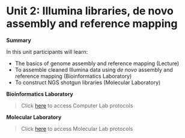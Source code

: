 # Unit 2: Illumina libraries, de novo assembly and reference mapping
**Summary**

In this unit participants will learn:

* The basics of genome assembly and reference mapping (Lecture)
* To assemble cleaned Illumina data using *de novo* assembly and reference mapping (Bioinformatics Laboratory) 
* To construct NGS shotgun libraries (Molecular Laboratory)

**Bioinformatics Laboratory** 
>Click [here](https://github.com/nhm-herpetology/museum-NGS-training/tree/main/Unit_02/Bioinformatics_Lab) to access Computer Lab protocols

**Molecular Laboratory** 
>Click [here](https://github.com/nhm-herpetology/museum-NGS-training/tree/main/Unit_02/Molecular_Lab) to access Molecular Lab protocols
